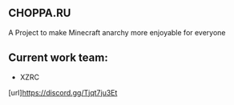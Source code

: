 ## CHOPPA.RU

A Project to make Minecraft anarchy more enjoyable for everyone

## Current work team:
- XZRC

[url]https://discord.gg/Tjqt7ju3Et
